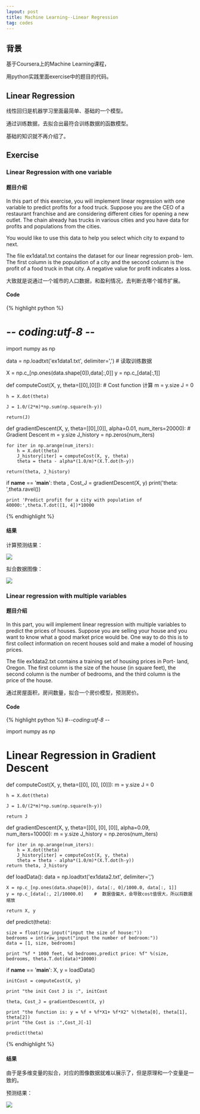 ```yaml
---
layout: post
title: Machine Learning--Linear Regression
tag: codes
---
```


## 背景

基于Coursera上的Machine Learning课程，

用python实践里面exercise中的题目的代码。

## Linear Regression

线性回归是机器学习里面最简单、基础的一个模型。

通过训练数据，去拟合出最符合训练数据的函数模型。

基础的知识就不再介绍了。

## Exercise 

### Linear Regression with one variable

#### 题目介绍

In this part of this exercise, you will implement linear regression with one
variable to predict profits for a food truck. Suppose you are the CEO of a
restaurant franchise and are considering different cities for opening a new
outlet. The chain already has trucks in various cities and you have data for
profits and populations from the cities.

You would like to use this data to help you select which city to expand
to next.

The file ex1data1.txt contains the dataset for our linear regression prob-
lem. The first column is the population of a city and the second column is
the profit of a food truck in that city. A negative value for profit indicates a
loss.

大致就是说通过一个城市的人口数据，和盈利情况，去判断去哪个城市扩展。

#### Code

{% highlight python %}
# -*- coding:utf-8 -*-

import numpy as np

data = np.loadtxt('ex1data1.txt', delimiter=',')  # 读取训练数据

X = np.c_[np.ones(data.shape[0]),data[:,0]]
y = np.c_[data[:,1]]

def computeCost(X, y, theta=[[0],[0]]): # Cost function 计算
    m = y.size
    J = 0
    
    h = X.dot(theta)
    
    J = 1.0/(2*m)*np.sum(np.square(h-y))
    
    return(J)

def gradientDescent(X, y, theta=[[0],[0]], alpha=0.01, num_iters=20000):  # Gradient Descent
    m = y.size
    J_history = np.zeros(num_iters)
    
    for iter in np.arange(num_iters):
        h = X.dot(theta)
        J_history[iter] = computeCost(X, y, theta)
        theta = theta - alpha*(1.0/m)*(X.T.dot(h-y))
        
    return(theta, J_history)

if __name__ == '__main__':
	theta , Cost_J = gradientDescent(X, y)
	print('theta: ',theta.ravel())

	print 'Predict profit for a city with population of 40000:',theta.T.dot([1, 4])*10000

{% endhighlight %}

#### 结果

计算预测结果：

<img src="/images/LR.png">

拟合数据图像：

<img src="/images/LR_plot.png">

### Linear regression with multiple variables

#### 题目介绍

In this part, you will implement linear regression with multiple variables to
predict the prices of houses. Suppose you are selling your house and you
want to know what a good market price would be. One way to do this is to
first collect information on recent houses sold and make a model of housing
prices.

The file ex1data2.txt contains a training set of housing prices in Port-
land, Oregon. The first column is the size of the house (in square feet), the
second column is the number of bedrooms, and the third column is the price
of the house.

通过房屋面积，房间数量，拟合一个房价模型，预测房价。

#### Code

{% highlight python %}
#-*-coding:utf-8 -*-

import numpy as np

# Linear Regression in Gradient Descent

def computeCost(X, y, theta=[[0], [0], [0]]):
	m = y.size
	J = 0

	h = X.dot(theta)

	J = 1.0/(2*m)*np.sum(np.square(h-y))

	return J

def gradientDescent(X, y, theta=[[0], [0], [0]], alpha=0.09, num_iters=10000):
	m = y.size
	J_history = np.zeros(num_iters)

	for iter in np.arange(num_iters):
		h = X.dot(theta)
		J_history[iter] = computeCost(X, y, theta)
		theta = theta - alpha*(1.0/m)*(X.T.dot(h-y))
	return theta, J_history

def loadData():
	data = np.loadtxt('ex1data2.txt', delimiter=',')

	X = np.c_[np.ones(data.shape[0]), data[:, 0]/1000.0, data[:, 1]]
	y = np.c_[data[:, 2]/10000.0]    #  数据值偏大，会导致cost值很大，所以将数据缩放

	return X, y

def predict(theta):

	size = float(raw_input("input the size of house:"))
	bedrooms = int(raw_input("input the number of bedroom:"))
	data = [1, size, bedrooms]

	print "%f * 1000 feet, %d bedrooms,predict price: %f" %(size, bedrooms, theta.T.dot(data)*10000)

if __name__ == '__main__':
	X, y = loadData()

	initCost = computeCost(X, y)

	print "the init Cost J is :", initCost

	theta, Cost_J = gradientDescent(X, y)

	print "the function is: y = %f + %f*X1+ %f*X2" %(theta[0], theta[1], theta[2])
	print "the Cost is :",Cost_J[-1]

	predict(theta)
{% endhighlight %}

#### 结果

由于是多维变量的拟合，对应的图像数据就难以展示了，但是原理和一个变量是一致的。

预测结果：

<img src="/images/LR_multiple.png">